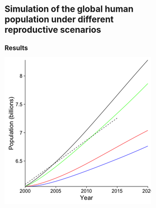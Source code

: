 # Simulation of the global human population under different reproductive scenarios

## Results

![Global poppulation](figures/Fig1.png)
